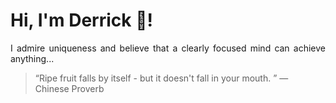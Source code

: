 # Hi, I'm Derrick 👋!
<p align="justify">I admire uniqueness and believe that a clearly focused mind can achieve anything...</p> 
<!-- #quote-start -->
<blockquote>&ldquo;Ripe fruit falls by itself - but it doesn't fall in your mouth. &rdquo; &mdash; <footer>Chinese Proverb</footer></blockquote>
<!-- #quote-end -->

